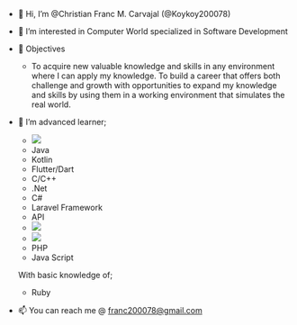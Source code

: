 - 👋 Hi, I’m @Christian Franc M. Carvajal (@Koykoy200078)
- 👀 I’m interested in Computer World specialized in Software Development
- 📑 Objectives
  - To acquire new valuable knowledge and skills in any environment where I can apply my knowledge. To build a career that offers both challenge and growth with opportunities to expand my knowledge and skills by using them in a working environment that simulates the real world.
- 🌱 I’m advanced learner;
  - <img src="https://img.shields.io/badge/-Python-98b982?style=for-the-badge&logo=python&logoColor=98b982&labelColor=282828">
  - Java
  - Kotlin
  - Flutter/Dart
  - C/C++
  - .Net
  - C#
  - Laravel Framework
  - API
  - <img src="https://img.shields.io/badge/-HTML-c58545?style=for-the-badge&logo=html5&logoColor=c58545&labelColor=282828">
  - <img src="https://img.shields.io/badge/-CSS-d1a01f?style=for-the-badge&logo=css3&logoColor=d1a01f&labelColor=282828">
  - PHP
  - Java Script
  
  With basic knowledge of;
  - Ruby
  
- 📫 You can reach me @ franc200078@gmail.com

<!---
ChristianCarvs/ChristianCarvs is a ✨ special ✨ repository because its `README.md` (this file) appears on your GitHub profile.
You can click the Preview link to take a look at your changes.
--->
